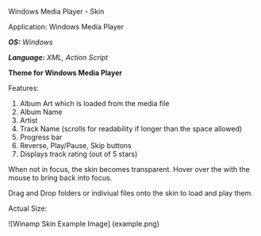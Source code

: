 Windows Media Player - Skin


Application: Windows Media Player

_**OS:** Windows_

_**Language:** XML, Action Script_


**Theme for Windows Media Player**

Features:

1. Album Art which is loaded from the media file 
2. Album Name
3. Artist
4. Track Name (scrolls for readability if longer than the space allowed)
5. Progress bar
6. Reverse, Play/Pause, Skip buttons
7. Displays track rating (out of 5 stars)


When not in focus, the skin becomes transparent. Hover over the with the mouse to bring back into focus.

Drag and Drop folders or indiviual files onto the skin to load and play them.

Actual Size:

![Winamp Skin Example Image] (example.png)
